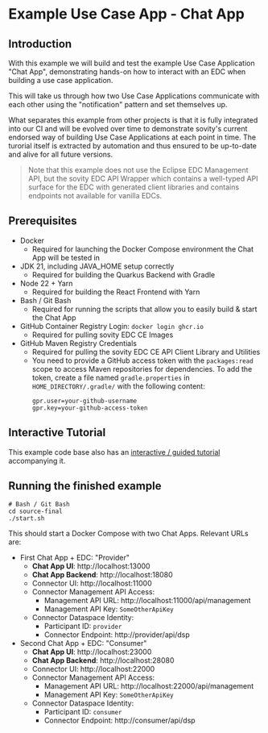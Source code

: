 # Example Use Case App - Chat App

## Introduction

With this example we will build and test the example Use Case Application "Chat App", demonstrating hands-on how to interact with an EDC when building a use case application.

This will take us through how two Use Case Applications communicate with each other using the "notification" pattern and set themselves up.

What separates this example from other projects is that it is fully integrated into our CI and will be evolved over time to demonstrate sovity's current endorsed way of building Use Case Applications at each point in time. The turorial itself is extracted by automation and thus ensured to be up-to-date and alive for all future versions.

> Note that this example does not use the Eclipse EDC Management API, but the sovity EDC API Wrapper which contains a well-typed API surface for the EDC with generated client libraries and contains endpoints not available for vanilla EDCs.

## Prerequisites

- Docker
  - Required for launching the Docker Compose environment the Chat App will be tested in
- JDK 21, including JAVA_HOME setup correctly
  - Required for building the Quarkus Backend with Gradle
- Node 22 + Yarn
  - Required for building the React Frontend with Yarn
- Bash / Git Bash
  - Required for running the scripts that allow you to easily build & start the Chat App
- GitHub Container Registry Login: `docker login ghcr.io`
  - Required for pulling sovity EDC CE Images
- GitHub Maven Registry Credentials
  - Required for pulling the sovity EDC CE API Client Library and Utilities
  - You need to provide a GitHub access token with the `packages:read` scope to access Maven repositories for dependencies.
    To add the token, create a file named `gradle.properties` in `HOME_DIRECTORY/.gradle/` with the following content:
    ```
    gpr.user=your-github-username
    gpr.key=your-github-access-token
    ```

## Interactive Tutorial

This example code base also has an [interactive / guided tutorial](tutorial/README.md) accompanying it.

## Running the finished example

```
# Bash / Git Bash
cd source-final
./start.sh
```

This should start a Docker Compose with two Chat Apps. Relevant URLs are:

- First Chat App + EDC: "Provider"
  - **Chat App UI**: http://localhost:13000
  - **Chat App Backend**: http://localhost:18080
  - Connector UI: http://localhost:11000
  - Connector Management API Access:
    - Management API URL: http://localhost:11000/api/management
    - Management API Key: `SomeOtherApiKey`
  - Connector Dataspace Identity:
    - Participant ID: `provider`
    - Connector Endpoint: http://provider/api/dsp
- Second Chat App + EDC: "Consumer"
  - **Chat App UI**: http://localhost:23000
  - **Chat App Backend**: http://localhost:28080
  - Connector UI: http://localhost:22000
  - Connector Management API Access:
    - Management API URL: http://localhost:22000/api/management
    - Management API Key: `SomeOtherApiKey`
  - Connector Dataspace Identity:
    - Participant ID: `consumer`
    - Connector Endpoint: http://consumer/api/dsp
